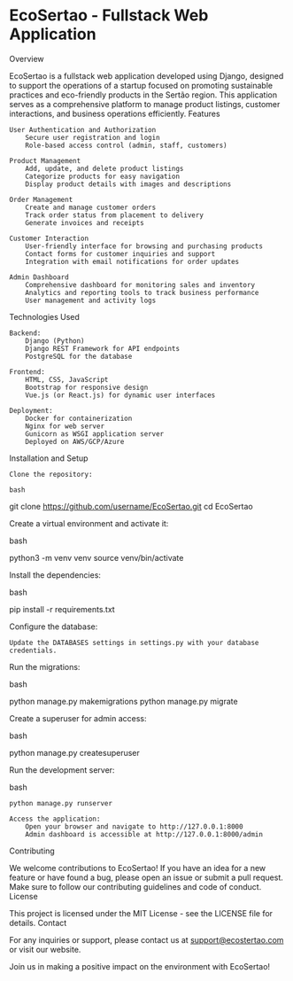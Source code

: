 # EcoSertao - Fullstack Web Application
Overview

EcoSertao is a fullstack web application developed using Django, designed to support the operations of a startup focused on promoting sustainable practices and eco-friendly products in the Sertão region. This application serves as a comprehensive platform to manage product listings, customer interactions, and business operations efficiently.
Features

    User Authentication and Authorization
        Secure user registration and login
        Role-based access control (admin, staff, customers)

    Product Management
        Add, update, and delete product listings
        Categorize products for easy navigation
        Display product details with images and descriptions

    Order Management
        Create and manage customer orders
        Track order status from placement to delivery
        Generate invoices and receipts

    Customer Interaction
        User-friendly interface for browsing and purchasing products
        Contact forms for customer inquiries and support
        Integration with email notifications for order updates

    Admin Dashboard
        Comprehensive dashboard for monitoring sales and inventory
        Analytics and reporting tools to track business performance
        User management and activity logs

Technologies Used

    Backend:
        Django (Python)
        Django REST Framework for API endpoints
        PostgreSQL for the database

    Frontend:
        HTML, CSS, JavaScript
        Bootstrap for responsive design
        Vue.js (or React.js) for dynamic user interfaces

    Deployment:
        Docker for containerization
        Nginx for web server
        Gunicorn as WSGI application server
        Deployed on AWS/GCP/Azure

Installation and Setup

    Clone the repository:

    bash

git clone https://github.com/username/EcoSertao.git
cd EcoSertao

Create a virtual environment and activate it:

bash

python3 -m venv venv
source venv/bin/activate

Install the dependencies:

bash

pip install -r requirements.txt

Configure the database:

    Update the DATABASES settings in settings.py with your database credentials.

Run the migrations:

bash

python manage.py makemigrations
python manage.py migrate

Create a superuser for admin access:

bash

python manage.py createsuperuser

Run the development server:

bash

    python manage.py runserver

    Access the application:
        Open your browser and navigate to http://127.0.0.1:8000
        Admin dashboard is accessible at http://127.0.0.1:8000/admin

Contributing

We welcome contributions to EcoSertao! If you have an idea for a new feature or have found a bug, please open an issue or submit a pull request. Make sure to follow our contributing guidelines and code of conduct.
License

This project is licensed under the MIT License - see the LICENSE file for details.
Contact

For any inquiries or support, please contact us at support@ecostertao.com or visit our website.

Join us in making a positive impact on the environment with EcoSertao!
